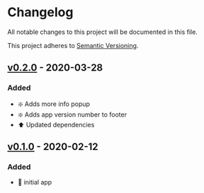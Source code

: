 # Changelog
All notable changes to this project will be documented in this file.

This project adheres to [Semantic Versioning](https://semver.org/spec/v2.0.0.html).

## [v0.2.0] - 2020-03-28
### Added
- :sparkle: Adds more info popup
- :sparkle: Adds app version number to footer
- :arrow_up: Updated dependencies

## [v0.1.0] - 2020-02-12
### Added
- :tada: initial app

[v0.2.0]: https://github.com/cujarrett/oil-countdown/compare/v0.1.0...v0.2.0
[v0.1.0]: https://github.com/cujarrett/oil-countdown/releases/tag/v0.1.0
